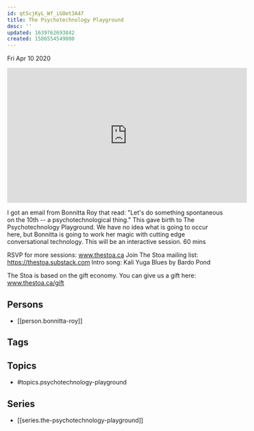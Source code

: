 ```yaml
---
id: qtScjKyL_Wf_iGOet3A47
title: The Psychotechnology Playground
desc: ''
updated: 1639762693842
created: 1586554549000
---
```





Fri Apr 10 2020

<iframe width="560" height="315" src="https://www.youtube.com/embed/wbFhVKcVKOw" title="The Psychotechnology Playground w/ Bonnitta Roy (April 10th, 2020)" frameborder="0" allow="accelerometer; autoplay; clipboard-write; encrypted-media; gyroscope; picture-in-picture" allowfullscreen ></iframe>

I got an email from Bonnitta Roy that read: "Let's do something spontaneous on the 10th -- a psychotechnological thing." This gave birth to The Psychotechnology Playground. We have no idea what is going to occur here, but Bonnitta is going to work her magic with cutting edge conversational technology. This will be an interactive session. 60 mins

RSVP for more sessions: www.thestoa.ca
Join The Stoa mailing list: https://thestoa.substack.com
Intro song: Kali Yuga Blues by Bardo Pond

The Stoa is based on the gift economy. You can give us a gift here: www.thestoa.ca/gift

## Persons

- [[person.bonnitta-roy]]

## Tags



## Topics

- #topics.psychotechnology-playground

## Series

- [[series.the-psychotechnology-playground]]

